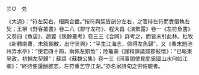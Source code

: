 三○　兑

《大過》：“符左契右，相與合齒。”按符與契皆剖分左右，之官持左符而責償執右契；王楙《野客叢書》卷二八《郡守左符》、程大昌《演繁露》卷一《左符魚書》又卷四《魚袋》、趙翼《陔餘叢考》卷三三《合同》詳考之，而皆未引此林。杜牧《新轉南曹，未敍朝散，出守吴興》：“平生江海志，佩得左魚歸”，又《春末題池州弄水亭》：“使君四十四，兩佩左銅魚”；陸龜蒙《謹和諫議罷郡敍懷》：“已報東吴政，初捐左契歸”；蘇頌《蘇魏公集》卷一三《同事閤使見問奚國山水何如江鄉》：“終待使還酬雅志，左符重乞守江湖。”亦名家詩句之供佐驗者。